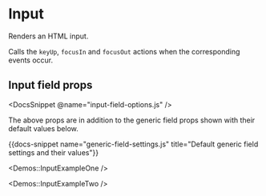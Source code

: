 # Input

Renders an HTML input.

Calls the `keyUp`, `focusIn` and `focusOut` actions when the corresponding events occur.

## Input field props

<DocsSnippet @name="input-field-options.js" />

The above props are in addition to the generic field props shown with their default values below.

{{docs-snippet name="generic-field-settings.js" title="Default generic field settings and their values"}}

<Demos::InputExampleOne />

<Demos::InputExampleTwo />
